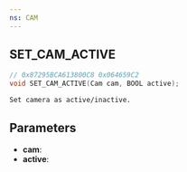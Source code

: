 ```yaml
---
ns: CAM
---
```

## SET_CAM_ACTIVE

```c
// 0x87295BCA613800C8 0x064659C2
void SET_CAM_ACTIVE(Cam cam, BOOL active);
```

```
Set camera as active/inactive.
```

## Parameters
* **cam**:
* **active**:
